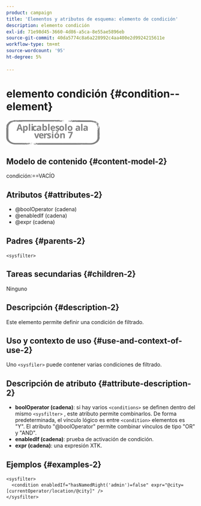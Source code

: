 ```yaml
---
product: campaign
title: 'Elementos y atributos de esquema: elemento de condición'
description: elemento condición
exl-id: 71e98d45-3660-4d86-a5ca-8e55ae5896eb
source-git-commit: 40da5774c8a6a228992c4aa400e2d9924215611e
workflow-type: tm+mt
source-wordcount: '95'
ht-degree: 5%

---
```


# elemento condición {#condition--element}

![](../../../assets/v7-only.svg)

## Modelo de contenido {#content-model-2}

condición:==VACÍO

## Atributos {#attributes-2}

* @boolOperator (cadena)
* @enabledIf (cadena)
* @expr (cadena)

## Padres {#parents-2}

`<sysfilter>`

## Tareas secundarias {#children-2}

Ninguno

## Descripción {#description-2}

Este elemento permite definir una condición de filtrado.

## Uso y contexto de uso {#use-and-context-of-use-2}

Uno `<sysfiler>`  puede contener varias condiciones de filtrado.

## Descripción de atributo {#attribute-description-2}

* **boolOperator (cadena)**: si hay varios `<conditions>` se definen dentro del mismo  `<sysfilter>` , este atributo permite combinarlos. De forma predeterminada, el vínculo lógico es entre `<condition>` elementos es &quot;Y&quot;. El atributo &quot;@boolOperator&quot; permite combinar vínculos de tipo &quot;OR&quot; y &quot;AND&quot;.
* **enabledIf (cadena)**: prueba de activación de condición.
* **expr (cadena)**: una expresión XTK.

## Ejemplos {#examples-2}

```
<sysfilter>
  <condition enabledIf="hasNamedRight('admin')=false" expr="@city=[currentOperator/location/@city]" />
</sysfilter>
```
